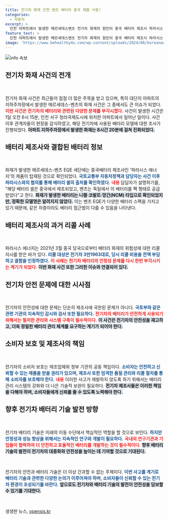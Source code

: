 ```yaml
---
title: 전기차 화재 인천 벤츠 배터리 중국 제품 사용!
categories:
  - 자동차
excerpt: >
  인천 아파트에서 발생한 메르세데스벤츠 전기차 화재의 원인이 중국 배터리 제조사 파라시스 제품으로 확인되었습니다. 이번 사고는 8시간 이상 이어졌으며, 파라시스는 과거에도 리콜 사태를 겪었던 경험이 있습니다.
feature_text: >
  인천 아파트에서 발생한 메르세데스벤츠 전기차 화재의 원인이 중국 배터리 제조사 파라시스 제품으로 확인되었습니다. 이번 사고는 8시간 이상 이어졌으며, 파라시스는 과거에도 리콜 사태를 겪었던 경험이 있습니다.
image: 'https://www.behealthy4u.com/wp-content/uploads/2024/06/koreanews.jpg'
---
```


<p><img src="https://www.behealthy4u.com/wp-content/uploads/2024/06/koreanews.jpg" alt="info 속보" /></p>

<h2 data-ke-size="size26">전기차 화재 사건의 전개</h2>

<p data-ke-size="size16">&nbsp;</p>

<p>전기차 화재 사건은 최근들어 점점 더 많은 주목을 받고 있으며, 특히 대단지 아파트의 지하주차장에서 발생한 메르세데스-벤츠의 화재 사건은 그 중에서도 큰 이슈가 되었다. <b><span style="color: #ee2323;">이번 사건은 전기차의 배터리와 관련된 다양한 문제를 부각시켰다.</span></b> 사건이 발생한 시간은 1일 오전 6시 15분, 인천 서구 청라국제도시에 위치한 아파트에서 일어난 일이다. 사건 이후 관계자들이 현장을 감식하였고, 해당 전기차에 사용된 배터리 모델에 대한 조사가 진행되었다. <b><span style="background-color: #21538527;">아파트 지하주차장에서 발생한 화재는 8시간 20분에 걸쳐 진화되었다.</span></b> </p>

<h2 data-ke-size="size26">배터리 제조사와 결합된 배터리 정보</h2>

<p data-ke-size="size16">&nbsp;</p>

<p>화재가 발생한 메르세데스-벤츠 EQE 세단에는 중국배터리 제조사인 '파라시스 에너지'의 제품이 탑재된 것으로 확인되었다. <b><span style="color: #1a5490;">국토교통부 자동차정책과 담당자는 사건 이후 파라시스와의 협의를 통해 배터리 셀의 출처를 확인하였다.</span></b> <b><span style="color: #ee2323;">내용</span></b> 담담자가 설명하기를, "해당 배터리 셀은 중국에서 제조되었고, 벤츠는 독일에서 이 배터리를 팩 형태로 공급받았다"고 한다. <b><span style="background-color: #21538527;">화재가 발생한 배터리는 니켈·코발트·망간(NCM) 타입으로 확인되었지만, 정확한 모델명은 알려지지 않았다.</span></b> 이는 벤츠 EQE가 다양한 배터리 스펙을 가지고 있기 때문에, 같은 차종이라도 배터리 접근법이 다를 수 있음을 나타낸다.</p>

<h2 data-ke-size="size26">배터리 제조사의 과거 리콜 사례</h2>

<p data-ke-size="size16">&nbsp;</p>

<p>파라시스 에너지는 2021년 3월 중국 당국으로부터 배터리 화재의 위험성에 대한 리콜 지시를 받은 바가 있다. <b><span style="color: #1a5490;">리콜 대상은 전기차 3만1963대로, 당시 리콜 비용을 전액 부담하고 결함을 인정하였다.</span></b> <b><span style="color: #ee2323;">이 사례는 전기차 배터리의 안정성 문제를 다시 한번 부각시키는 계기가 되었다.</span></b> <b><span style="background-color: #21538527;">이번 화재 사건 또한 그러한 이슈와 연결되어 있다.</span></b> </p>

<h2 data-ke-size="size26">전기차 안전 문제에 대한 시사점</h2>

<p data-ke-size="size16">&nbsp;</p>

<p>전기차의 안전성에 대한 문제는 단순히 제조사에 국한된 문제가 아니다. <b><span style="color: #1a5490;">국토부와 같은 관련 기관의 지속적인 감시와 검사 또한 필요하다.</span></b> <b><span style="color: #ee2323;">전기차의 배터리가 안전하게 사용되기 위해서는 철저한 관리와 시스템 구축이 필수적이다.</span></b> <b><span style="background-color: #21538527;">이 사건은 전기차의 안전성을 재고하고, 더욱 정밀한 배터리 관리 체계를 요구하는 계기가 되어야 한다.</span></b> </p>

<h2 data-ke-size="size26">소비자 보호 및 제조사의 책임</h2>

<p data-ke-size="size16">&nbsp;</p>

<p>전기차의 소비자 보호는 제조업체와 정부 기관의 공동 책임이다. <b><span style="color: #1a5490;">소비자는 안전하고 신뢰할 수 있는 제품을 받을 권리가 있으며, 제조사 또한 엄격한 품질 관리와 리콜 절차를 통해 소비자를 보호해야 한다.</span></b> <b><span style="color: #ee2323;">내용</span></b> 이러한 사고가 재발하지 않도록 하기 위해서는 배터리 관리 시스템의 강화와 더 나은 기술적 보완이 필요하다. <b><span style="background-color: #21538527;">전기차 제조사들은 이러한 책임을 다해야 하며, 소비자들에게 신뢰를 줄 수 있도록 노력해야 한다.</span></b></p>

<h2 data-ke-size="size26">향후 전기차 배터리 기술 발전 방향</h2>

<p data-ke-size="size16">&nbsp;</p>

<p>전기차 배터리 기술은 미래의 이동 수단에서 핵심적인 역할을 할 것으로 보인다. <b><span style="color: #1a5490;">하지만 안정성과 성능 향상을 위해서는 지속적인 연구와 개발이 필요하다.</span></b> <b><span style="color: #ee2323;">국내외 연구기관과 기업들이 협력하여 더 안전하고 효율적인 배터리를 개발하는 것이 필수적이다.</span></b> <b><span style="background-color: #21538527;">향후 배터리 기술의 발전이 전기차의 대중화와 안전성을 높이는 데 기여할 것으로 기대된다.</span></b></p>

<p data-ke-size="size16">&nbsp;</p>

<p>전기차의 안전과 배터리 기술은 더 이상 간과할 수 없는 주제이다. <b><span style="color: #1a5490;">이번 사고를 계기로 배터리 기술과 관련한 다양한 논의가 이루어져야 하며, 소비자들이 신뢰할 수 있는 전기차 환경이 조성되기를 바란다.</span></b> <b><span style="background-color: #21538527;">앞으로도 전기차와 배터리 기술의 발전이 안전성을 담보할 수 있기를 기대한다.</span></b></p>

<p data-ke-size="size16">&nbsp;</p>
생생한 뉴스, <a href="https://opensis.kr" rel="dofollow">opensis.kr</a>


